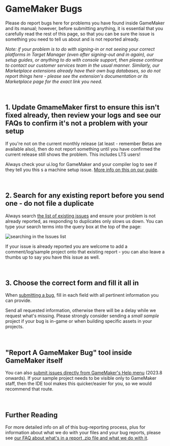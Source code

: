 # GameMaker Bugs
 
Please do report bugs here for problems you have found inside GameMaker and its manual; however, before submitting anything, it is essential that you carefully read the rest of this page, so that you can be sure the issue is something you need to tell us about and is not reported already.

*Note: if your problem is to do with signing-in or not seeing your correct platforms in Target Manager (even after signing-out and in again), our setup guides, or anything to do with console support, then please continue to contact our customer services team in the usual manner. Similarly, our Marketplace extensions already have their own bug databases, so do not report things here - please see the extension's documentation or its Marketplace page for the exact link you need.*

<br />

## 1. Update GmameMaker first to ensure this isn't fixed already, then review your logs and see our FAQs to confirm it's not a problem with your setup

If you're not on the current monthly release (at least - remember Betas are available also), then do not report something until you have confirmed the current release still shows the problem. This includes LTS users!

Always check your ui.log for GameMaker and your compiler log to see if they tell you this s a machine setup issue. [More info on this on our guide](https://help.gamemaker.io/hc/en-us/articles/13150754375453#h_01HGG0W8C5P8YTKBM7J8C86CFA).

<br />

## 2. Search for any existing report before you send one - do not file a duplicate

Always search [the list of existing issues](https://github.com/YoYoGames/GameMaker-Bugs/issues) and ensure your problem is not already reported, as responding to duplicates only slows us down. You can type your search terms into the query box at the top of the page:

![searching in the Issues list](https://github.com/YoYoGames/GameMaker-Bugs/assets/15669932/4a86d410-b432-45fc-8b67-d9aecc6895a0)

If your issue is already reported you are welcome to add a comment/log/sample project onto that existing report - you can also leave a thumbs up to say you have this issue as well.

<br />

## 3. Choose the correct form and fill it all in

When [submitting a bug](https://github.com/YoYoGames/GameMaker-Bugs/issues/new/choose), fill in each field with all pertinent information you can provide.

Send all requested information, otherwise there will be a delay while we request what's missing. Please strongly consider sending a *small sample* project if your bug is in-game or when building specific assets in your projects.

<br />

## "Report A GameMaker Bug" tool inside GameMaker itself

You can also [submit issues directly from GameMaker's Help menu](https://help.gamemaker.io/hc/en-us/articles/13150754375453#h_01HGE35CZ9EJW3NEK24T3TF139) (2023.8 onwards). If your sample project needs to be visible only to GameMaker staff, then the IDE tool makes this quicker/easier for you, so we would recommend that route.

<br />

## Further Reading

For more detailed info on all of this bug-reporting process, plus for information about what we do with your files and your bug reports, please see [our FAQ about what's in a report .zip file and what we do with it](https://help.yoyogames.com/hc/en-us/articles/13150754375453).
